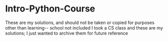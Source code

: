 # Intro-Python-Course
These are my solutions, and should not be taken or copied for purposes other than learning-- school not included
I took a CS class and these are my solutions; I just wanted to archive them for future reference
